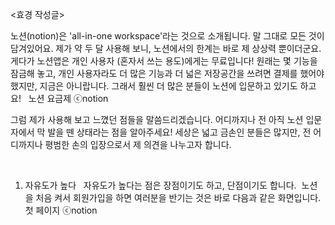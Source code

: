 
<효경 작성글>

노션(notion)은 'all-in-one workspace'라는 것으로 소개됩니다.
말 그대로 모든 것이 담겨있어요.
제가 약 두 달 사용해 보니, 노션에서의 한계는 바로 제 상상력 뿐이더군요.
게다가 노션앱은 개인 사용자 (혼자서 쓰는 용도)에게는 무료입니다! 원래는 몇 기능을 잠금해 놓고, 개인 사용자라도 더 많은 기능과 더 넓은 저장공간을 쓰려면 결제를 했어야 했지만, 지금은 아니랍니다. 그래서 훨씬 더 많은 분들이 노션에 입문하고 있기도 하고요!
 
노션 요금제 ⓒnotion


그럼 제가 사용해 보고 느꼈던 점들을 말씀드리겠습니다. 어디까지나 전 아직 노션 입문자에서 막 발을 뗀 상태라는 점을 알아주세요! 세상은 넓고 금손인 분들은 많지만, 전 어디까지나 평범한 손의 입장으로서 제 의견을 나누고자 합니다.
 

 
1. 자유도가 높다
 
자유도가 높다는 점은 장점이기도 하고, 단점이기도 합니다. 
노션을 처음 켜서 회원가입을 하면 여러분을 반기는 것은 바로 다음과 같은 화면입니다.
첫 페이지 ⓒnotion

